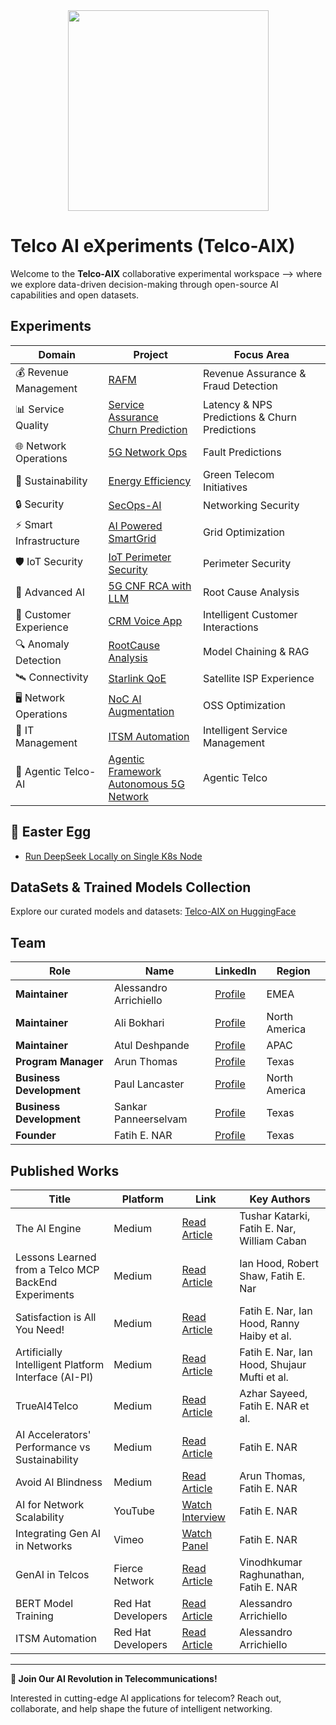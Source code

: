 <div align="center">
    <img src="https://raw.githubusercontent.com/tme-osx/Telco-AIX/main/images/logo3.png" width="321"/>
</div>

# Telco AI eXperiments (Telco-AIX)

Welcome to the **Telco-AIX** collaborative experimental workspace –> where we explore data-driven decision-making through open-source AI capabilities and open datasets.

## Experiments 

| Domain | Project | Focus Area |
|--------|---------|------------|
| 💰 Revenue Management | [RAFM](https://github.com/tme-osx/Telco-AIX/tree/main/revenueassurance) | Revenue Assurance & Fraud Detection |
| 📊 Service Quality | [Service Assurance](https://github.com/tme-osx/Telco-AIX/tree/main/serviceassurance) <br> [Churn Prediction](https://github.com/open-experiments/Telco-AIX/tree/main/churn)| Latency & NPS Predictions & Churn Predictions|
| 🌐 Network Operations | [5G Network Ops](https://github.com/tme-osx/Telco-AIX/tree/main/5gnetops) | Fault Predictions |
| 🌿 Sustainability | [Energy Efficiency](https://github.com/tme-osx/Telco-AIX/tree/main/sustainability) | Green Telecom Initiatives |
| 🔒 Security | [SecOps-AI](https://github.com/tme-osx/Telco-AIX/tree/main/secops) | Networking Security |
| ⚡ Smart Infrastructure | [AI Powered SmartGrid](https://github.com/tme-osx/Telco-AIX/tree/main/smartgrid) | Grid Optimization |
| 🛡️ IoT Security | [IoT Perimeter Security](https://github.com/tme-osx/Telco-AIX/tree/main/iot-sec) | Perimeter Security|
| 🤖 Advanced AI | [5G CNF RCA with LLM](https://github.com/ansonmez/5g_llm_ilab_demo) | Root Cause Analysis |
| 💬 Customer Experience | [CRM Voice App](https://github.com/tme-osx/Telco-AIX/tree/main/crm) | Intelligent Customer Interactions |
| 🔍 Anomaly Detection | [RootCause Analysis](https://github.com/tme-osx/Telco-AIX/tree/main/llm-rca) | Model Chaining & RAG |
| 🛰️ Connectivity | [Starlink QoE](https://github.com/tme-osx/Telco-AIX/tree/main/starlink) | Satellite ISP Experience |
| 🖥️ Network Operations | [NoC AI Augmentation](https://github.com/tme-osx/Telco-AIX/tree/main/5gprod) | OSS Optimization |
| 🎩 IT Management | [ITSM Automation](https://github.com/tme-osx/Telco-AIX/tree/main/itsm-ai-automation) | Intelligent Service Management |
| 🤖 Agentic Telco-AI | [Agentic Framework](https://github.com/tme-osx/Telco-AIX/tree/main/agentic) <br> [Autonomous 5G Network](https://github.com/open-experiments/Telco-AIX/tree/main/autonet)| Agentic Telco |

## 🥚 Easter Egg

- [Run DeepSeek Locally on Single K8s Node](https://github.com/tme-osx/Telco-AIX/tree/main/etc/deepseek)

## DataSets & Trained Models Collection
Explore our curated models and datasets:
[Telco-AIX on HuggingFace](https://huggingface.co/collections/fenar/telco-aix-66737384ab5687fe3d9a4b94)

## Team

| **Role** | **Name** | **LinkedIn** | **Region** |
|----------|----------|--------------|------------|
| **Maintainer** | Alessandro Arrichiello | [Profile](https://www.linkedin.com/in/alessandroarrichiello/) | EMEA |
| **Maintainer** | Ali Bokhari | [Profile](https://www.linkedin.com/in/ali-bokhari/) | North America |
| **Maintainer** | Atul Deshpande | [Profile](https://www.linkedin.com/in/atulrdeshpande/) | APAC |
| **Program Manager** | Arun Thomas | [Profile](https://www.linkedin.com/in/arun-thomas-17a49359/) | Texas |
| **Business Development** | Paul Lancaster | [Profile](https://www.linkedin.com/in/paullancaster/) | North America |
| **Business Development** | Sankar Panneerselvam | [Profile](https://www.linkedin.com/in/sankarpanneerselvam-mba/) | Texas |
| **Founder** | Fatih E. NAR | [Profile](https://www.linkedin.com/in/fenar/) | Texas |

## Published Works

| Title | Platform | Link | Key Authors |
|-------|----------|------|-------------|
| The AI Engine | Medium | [Read Article](https://medium.com/open-5g-hypercore/episode-xxviii-the-ai-engine-is-ready-but-wheres-the-rest-05b7d3d25fd0) |Tushar Katarki, Fatih E. Nar, William Caban |
| Lessons Learned from a Telco MCP BackEnd Experiments | Medium | [Read Article](https://medium.com/open-5g-hypercore/episode-xxvii-lessons-learned-from-a-telco-mcp-backend-experiments-bf14d90b1e6a) |Ian Hood, Robert Shaw, Fatih E. Nar |
| Satisfaction is All You Need! | Medium | [Read Article](https://medium.com/open-5g-hypercore/episode-xxv-satisfaction-is-all-you-need-9ff145d68385) | Fatih E. Nar, Ian Hood, Ranny Haiby et al. |
| Artificially Intelligent Platform Interface (AI-PI) | Medium | [Read Article](https://medium.com/open-5g-hypercore/episode-xxiv-artificially-intelligent-platform-interface-667f44dcecf1) | Fatih E. Nar, Ian Hood, Shujaur Mufti et al. |
| TrueAI4Telco | Medium | [Read Article](https://medium.com/open-5g-hypercore/episode-xxiii-trueai4telco-3e372898ce06) | Azhar Sayeed, Fatih E. NAR et al. |
| AI Accelerators' Performance vs Sustainability | Medium | [Read Article](https://medium.com/open-5g-hypercore/episode-xxii-ai-accelerators-performance-vs-sustainability-256244f83b1b) | Fatih E. NAR |
| Avoid AI Blindness | Medium | [Read Article](https://medium.com/open-5g-hypercore/episode-xxi-avoid-ai-blindness-for-business-vision-and-see-the-rainbow-954eaa0dfa80) | Arun Thomas, Fatih E. NAR |
| AI for Network Scalability | YouTube | [Watch Interview](https://www.youtube.com/watch?v=-gZ2xWLAw68) | Fatih E. NAR |
| Integrating Gen AI in Networks | Vimeo | [Watch Panel](https://vimeo.com/948208742) | Fatih E. NAR |
| GenAI in Telcos | Fierce Network | [Read Article](https://www.fierce-network.com/sponsored/genai-game-changer-telcos) | Vinodhkumar Raghunathan, Fatih E. NAR |
| BERT Model Training | Red Hat Developers | [Read Article](https://developers.redhat.com/blog/2024/07/23/how-train-bert-machine-learning-model-openshift-ai) | Alessandro Arrichiello |
| ITSM Automation | Red Hat Developers | [Read Article](https://developers.redhat.com/blog/2024/09/18/transforming-itsm-ansible-automation-gradual-approach) | Alessandro Arrichiello |

---

**🌟 Join Our AI Revolution in Telecommunications!** 

Interested in cutting-edge AI applications for telecom? Reach out, collaborate, and help shape the future of intelligent networking.
